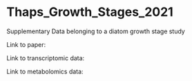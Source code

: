 # Thaps_Growth_Stages_2021
Supplementary Data belonging to a diatom growth stage study

Link to paper: 

Link to transcriptomic data:

Link to metabolomics data: 
